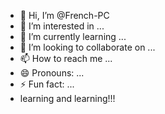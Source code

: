 - 👋 Hi, I’m @French-PC
- 👀 I’m interested in ...
- 🌱 I’m currently learning ...
- 💞️ I’m looking to collaborate on ...
- 📫 How to reach me ...
- 😄 Pronouns: ...
- ⚡ Fun fact: ...
- learning and learning!!!

<!---
French-PC/French-PC is a ✨ special ✨ repository because its `README.md` (this file) appears on your GitHub profile.
You can click the Preview link to take a look at your changes.
--->
